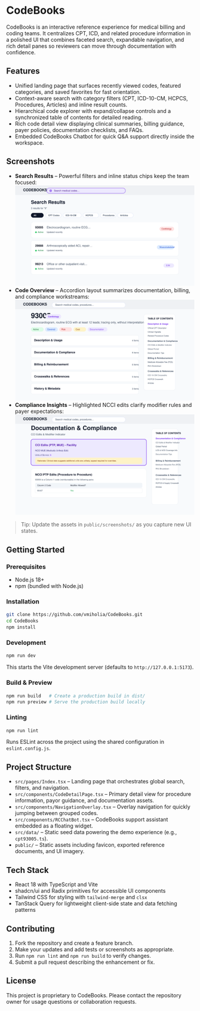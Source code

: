 # CodeBooks

CodeBooks is an interactive reference experience for medical billing and coding teams. It centralizes CPT, ICD, and related procedure information in a polished UI that combines faceted search, expandable navigation, and rich detail panes so reviewers can move through documentation with confidence.

## Features
- Unified landing page that surfaces recently viewed codes, featured categories, and saved favorites for fast orientation.
- Context-aware search with category filters (CPT, ICD-10-CM, HCPCS, Procedures, Articles) and inline result counts.
- Hierarchical code explorer with expand/collapse controls and a synchronized table of contents for detailed reading.
- Rich code detail view displaying clinical summaries, billing guidance, payer policies, documentation checklists, and FAQs.
- Embedded CodeBooks Chatbot for quick Q&A support directly inside the workspace.

## Screenshots
- **Search Results** – Powerful filters and inline status chips keep the team focused:
  ![CodeBooks search results](public/screenshots/codebooks-search.svg)
- **Code Overview** – Accordion layout summarizes documentation, billing, and compliance workstreams:
  ![CodeBooks detail view](public/screenshots/codebooks-detail.svg)
- **Compliance Insights** – Highlighted NCCI edits clarify modifier rules and payer expectations:
  ![CodeBooks compliance view](public/screenshots/codebooks-compliance.svg)

> Tip: Update the assets in `public/screenshots/` as you capture new UI states.

## Getting Started
### Prerequisites
- Node.js 18+
- npm (bundled with Node.js)

### Installation
```bash
git clone https://github.com/vmiholia/CodeBooks.git
cd CodeBooks
npm install
```

### Development
```bash
npm run dev
```
This starts the Vite development server (defaults to `http://127.0.0.1:5173`).

### Build & Preview
```bash
npm run build   # Create a production build in dist/
npm run preview # Serve the production build locally
```

### Linting
```bash
npm run lint
```
Runs ESLint across the project using the shared configuration in `eslint.config.js`.

## Project Structure
- `src/pages/Index.tsx` – Landing page that orchestrates global search, filters, and navigation.
- `src/components/CodeDetailPage.tsx` – Primary detail view for procedure information, payor guidance, and documentation assets.
- `src/components/NavigationOverlay.tsx` – Overlay navigation for quickly jumping between grouped codes.
- `src/components/RCChatBot.tsx` – CodeBooks support assistant embedded as a floating widget.
- `src/data/` – Static seed data powering the demo experience (e.g., `cpt93005.ts`).
- `public/` – Static assets including favicon, exported reference documents, and UI imagery.

## Tech Stack
- React 18 with TypeScript and Vite
- shadcn/ui and Radix primitives for accessible UI components
- Tailwind CSS for styling with `tailwind-merge` and `clsx`
- TanStack Query for lightweight client-side state and data fetching patterns

## Contributing
1. Fork the repository and create a feature branch.
2. Make your updates and add tests or screenshots as appropriate.
3. Run `npm run lint` and `npm run build` to verify changes.
4. Submit a pull request describing the enhancement or fix.

## License
This project is proprietary to CodeBooks. Please contact the repository owner for usage questions or collaboration requests.
